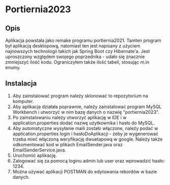 # Portiernia2023
## Opis
Aplikacja powstała jako remake programu portiernia2021. Tamten program był aplikacją desktopową, natomiast ten jest napisany z 
użyciem najnowszych technologii takich jak Spring Boot czy Hibernate'a. Jest uproszczony względem swojego poprzednika - udało się znacznie
zmniejszyć ilość kodu. Ograniczyłem także ilość tabeli, stosując m.in enumy.

## Instalacja

 1. Aby zainstalować program należy sklonować to repozytorium na komputer.
 2. Aby aplikacja działała poprawnie, należy zainstalować program MySQL Workbench i utworzyć w nim bazę danych o nazwię "portiernia2023".
 3. Po zainstalowaniu należy otworzyć aplikację w IDE i w application.properties dodać nazwę użytkownika i hasło do MySQL.
 4. Aby automatyczne wysyłanie maili zostało włączone, należy podać w application.properties login i hasłoDoAplikacji - żeby je wygenerować trzeba mieć włączoną weryfikację dwuetapową w google. Należy także odkomentować kod w plikach EmailSender.java oraz EmailSenderService.java.
 5. Uruchomić aplikację.
 6. Zalogować się za pomocą loginu admin lub user oraz wprowadzić hasło: 1234.
 7. Można używać aplikacji POSTMAN do edytowania rekordów w bazie danych.


